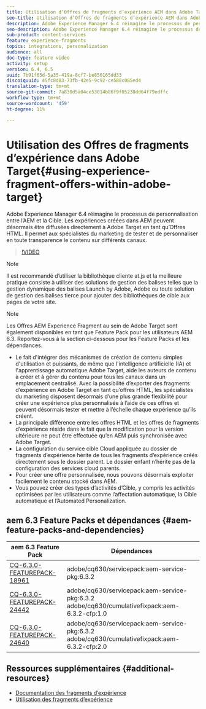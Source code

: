```yaml
---
title: Utilisation d’Offres de fragments d’expérience AEM dans Adobe Target
seo-title: Utilisation d’Offres de fragments d’expérience AEM dans Adobe Target
description: Adobe Experience Manager 6.4 réimagine le processus de personnalisation entre l’AEM et la Cible. Les expériences créées dans AEM peuvent désormais être diffusées directement à Adobe Target en tant qu’Offres HTML. Il permet aux spécialistes du marketing de tester et de personnaliser en toute transparence le contenu sur différents canaux.
seo-description: Adobe Experience Manager 6.4 réimagine le processus de personnalisation entre l’AEM et la Cible. Les expériences créées dans AEM peuvent désormais être diffusées directement à Adobe Target en tant qu’Offres HTML. Il permet aux spécialistes du marketing de tester et de personnaliser en toute transparence le contenu sur différents canaux.
sub-product: content-services
feature: experience-fragments
topics: integrations, personalization
audience: all
doc-type: feature video
activity: setup
version: 6.4, 6.5
uuid: 7b91f65d-5a35-419a-8cf7-be850165dd33
discoiquuid: 45fc8d83-73fb-42e5-9c92-ce588c085ed4
translation-type: tm+mt
source-git-commit: 7a830d5a04ce53014b86f9f05238dd64f79edffc
workflow-type: tm+mt
source-wordcount: '459'
ht-degree: 11%

---
```



# Utilisation des Offres de fragments d’expérience dans Adobe Target{#using-experience-fragment-offers-within-adobe-target}

Adobe Experience Manager 6.4 réimagine le processus de personnalisation entre l’AEM et la Cible. Les expériences créées dans AEM peuvent désormais être diffusées directement à Adobe Target en tant qu’Offres HTML. Il permet aux spécialistes du marketing de tester et de personnaliser en toute transparence le contenu sur différents canaux.

>[!VIDEO](https://video.tv.adobe.com/v/22383/?quality=12&learn=on)

>[!NOTE]
>
>Il est recommandé d’utiliser la bibliothèque cliente at.js et la meilleure pratique consiste à utiliser des solutions de gestion des balises telles que la gestion dynamique des balises Launch by Adobe, Adobe ou toute solution de gestion des balises tierce pour ajouter des bibliothèques de cible aux pages de votre site.

>[!NOTE]
>
>Les Offres AEM Experience Fragment au sein de Adobe Target sont également disponibles en tant que Feature Pack pour les utilisateurs AEM 6.3. Reportez-vous à la section ci-dessous pour les Feature Packs et les dépendances.


* Le fait d&#39;intégrer des mécanismes de création de contenu simples d&#39;utilisation et puissants, de même que l&#39;intelligence artificielle (IA) et l&#39;apprentissage automatique Adobe Target, aide les auteurs de contenu à créer et à gérer du contenu pour tous les canaux dans un emplacement centralisé. Avec la possibilité d’exporter des fragments d’expérience en Adobe Target en tant qu’offres HTML, les spécialistes du marketing disposent désormais d’une plus grande flexibilité pour créer une expérience plus personnalisée à l’aide de ces offres et peuvent désormais tester et mettre à l’échelle chaque expérience qu’ils créent.
* La principale différence entre les offres HTML et les offres de fragments d’expérience réside dans le fait que la modification pour la version ultérieure ne peut être effectuée qu’en AEM puis synchronisée avec Adobe Target.
* La configuration du service cible Cloud appliquée au dossier de fragments d’expérience hérite de tous les fragments d’expérience créés directement sous le dossier parent. Le dossier enfant n’hérite pas de la configuration des services cloud parents.
* Pour créer une offre personnalisée, nous pouvons désormais exploiter facilement le contenu stocké dans AEM.
* Vous pouvez créer des types d’activités d’Cible, y compris les activités optimisées par les utilisateurs comme l’affectation automatique, la Cible automatique et l’Automated Personalization.

## aem 6.3 Feature Packs et dépendances {#aem-feature-packs-and-dependencies}

| aem 6.3 Feature Pack | Dépendances |
| ------------------------------------------------------------------------------------------------------------------------------------------------------------------------------------------------------- | --------------------------------------------------------------------------------------------- |
| [CQ-6.3.0-FEATUREPACK-18961](https://www.adobeaemcloud.com/content/marketplace/marketplaceProxy.html?packagePath=/content/companies/public/adobe/packages/cq630/featurepack/cq-6.3.0-featurepack-18961) | adobe/cq630/servicepack:aem-service-pkg:6.3.2 |
| [CQ-6.3.0-FEATUREPACK-24442](https://www.adobeaemcloud.com/content/marketplace/marketplaceProxy.html?packagePath=/content/companies/public/adobe/packages/cq630/featurepack/cq-6.3.0-featurepack-24442) | adobe/cq630/servicepack:aem-service-pkg:6.3.2 adobe/cq630/cumulativefixpack:aem-6.3.2-cfp:1.0 |
| [CQ-6.3.0-FEATUREPACK-24640](https://www.adobeaemcloud.com/content/marketplace/marketplaceProxy.html?packagePath=/content/companies/public/adobe/packages/cq630/featurepack/cq-6.3.0-featurepack-24640) | adobe/cq630/servicepack:aem-service-pkg:6.3.2 adobe/cq630/cumulativefixpack:aem-6.3.2-cfp:2.0 |

## Ressources supplémentaires {#additional-resources}

* [Documentation des fragments d’expérience](https://helpx.adobe.com/experience-manager/6-5/sites/authoring/using/experience-fragments.html)
* [Utilisation des fragments d’expérience](/help/sites/experience-fragments/experience-fragments-feature-video-use.md)
